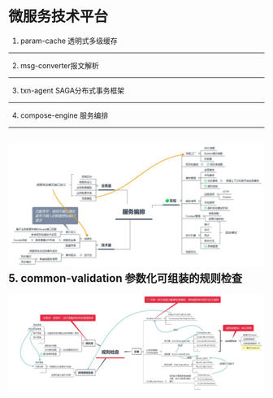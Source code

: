 微服务技术平台
===  
  1. param-cache 透明式多级缓存
  -----------------
  2. msg-converter报文解析
  -----------------
  3. txn-agent SAGA分布式事务框架
  -----------------
  4. compose-engine 服务编排
  -----------------
![](https://github.com/fan-long/msdemo-v2/blob/master/img/compose-engine.jpg)
  5. common-validation 参数化可组装的规则检查
  -----------------
![](https://github.com/fan-long/msdemo-v2/blob/master/img/common-verification.jpg)
